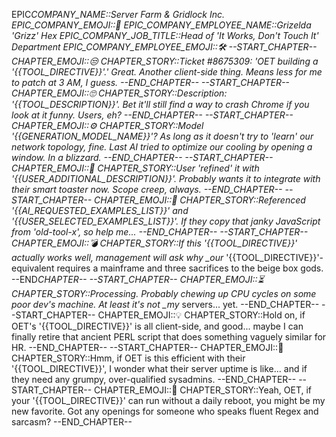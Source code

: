 EPIC*COMPANY_NAME::Server Farm & Gridlock Inc.
EPIC_COMPANY_EMOJI::🔩
EPIC_COMPANY_EMPLOYEE_NAME::Grizelda 'Grizz' Hex
EPIC_COMPANY_JOB_TITLE::Head of 'It Works, Don't Touch It' Department
EPIC_COMPANY_EMPLOYEE_EMOJI::🛠️
--START_CHAPTER--
CHAPTER_EMOJI::😒
CHAPTER_STORY::Ticket #8675309: 'OET building a '{{TOOL_DIRECTIVE}}'.' Great. Another client-side thing. Means less for me to patch at 3 AM, I guess.
--END_CHAPTER--
--START_CHAPTER--
CHAPTER_EMOJI::🙄
CHAPTER_STORY::Description: '{{TOOL_DESCRIPTION}}'. Bet it'll still find a way to crash Chrome if you look at it funny. Users, eh?
--END_CHAPTER--
--START_CHAPTER--
CHAPTER_EMOJI::⚙️
CHAPTER_STORY::Model '{{GENERATION_MODEL_NAME}}'? As long as it doesn't try to 'learn' our network topology, fine. Last AI tried to optimize our cooling by opening a window. In a blizzard.
--END_CHAPTER--
--START_CHAPTER--
CHAPTER_EMOJI::🚧
CHAPTER_STORY::User 'refined' it with '{{USER_ADDITIONAL_DESCRIPTION}}'. Probably wants it to integrate with their smart toaster now. Scope creep, always.
--END_CHAPTER--
--START_CHAPTER--
CHAPTER_EMOJI::🔧
CHAPTER_STORY::Referenced '{{AI_REQUESTED_EXAMPLES_LIST}}' and '{{USER_SELECTED_EXAMPLES_LIST}}'. If they copy that janky JavaScript from 'old-tool-x', so help me...
--END_CHAPTER--
--START_CHAPTER--
CHAPTER_EMOJI::💣
CHAPTER_STORY::If this '{{TOOL_DIRECTIVE}}' actually works well, management will ask why \_our* '{{TOOL_DIRECTIVE}}'-equivalent requires a mainframe and three sacrifices to the beige box gods.
--END*CHAPTER--
--START_CHAPTER--
CHAPTER_EMOJI::⏳
CHAPTER_STORY::Processing. Probably chewing up CPU cycles on some poor dev's machine. At least it's not \_my* servers... yet.
--END_CHAPTER--
--START_CHAPTER--
CHAPTER_EMOJI::💡
CHAPTER_STORY::Hold on, if OET's '{{TOOL_DIRECTIVE}}' is all client-side, and good... maybe I can finally retire that ancient PERL script that does something vaguely similar for HR.
--END_CHAPTER--
--START_CHAPTER--
CHAPTER_EMOJI::👀
CHAPTER_STORY::Hmm, if OET is this efficient with their '{{TOOL_DIRECTIVE}}', I wonder what their server uptime is like... and if they need any grumpy, over-qualified sysadmins.
--END_CHAPTER--
--START_CHAPTER--
CHAPTER_EMOJI::🚪
CHAPTER_STORY::Yeah, OET, if your '{{TOOL_DIRECTIVE}}' can run without a daily reboot, you might be my new favorite. Got any openings for someone who speaks fluent Regex and sarcasm?
--END_CHAPTER--
